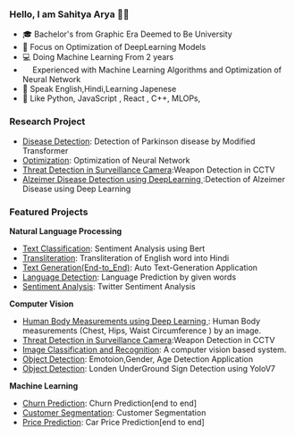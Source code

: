 ### Hello, I am Sahitya Arya 👋🏻

- 🎓 Bachelor's from Graphic Era Deemed to Be University 
- 🔬 Focus on Optimization of DeepLearning Models
- 💻 Doing Machine Learning From 2 years 
- <img width="13.75" src="linux.png" /> Experienced with Machine Learning Algorithms  and Optimization of Neural Network
- 💬 Speak English,Hindi,Learning Japenese
- 💜 Like Python, JavaScript , React , C++, MLOPs, 

### Research Project

- [Disease Detection](https://github.com/CS-savvy/Transformer-for-Parkinsons-disease): Detection of Parkinson disease by Modified Transformer
- [Optimization](https://github.com/shiv2398/Convex_optimization): Optimization of Neural Network
- [Threat Detection in Surveillance Camera](https://github.com/shiv2398/Threat_detection_using-Deep_learning):Weapon Detection in CCTV
- [Alzeimer Disease Detection using DeepLearning ](https://github.com/shiv2398/Alzeimer_disease_detection):Detection of Alzeimer Disease using Deep Learning
### Featured Projects


**Natural Language Processing**

- [Text Classification](https://huggingface.co/spaces/Sahitya/Analysis/tree/main): Sentiment Analysis using Bert
- [Transliteration](https://github.com/shiv2398/transliteration_english_to_hindi): Transliteration of English word into Hindi
- [Text Generation(End-to_End)](https://github.com/shiv2398/Auto_text_Generation): Auto Text-Generation Application
- [Language Detection](https://github.com/shiv2398/Language-prediction-by-given-word-using-RNN-custom_data-): Language Prediction by given words
- [Sentiment Analysis](https://github.com/shiv2398/Twitter_Sentiment_Analysis): Twitter Sentiment Analysis

**Computer Vision**
- [Human Body Measurements using Deep Learning ](https://github.com/shiv2398/Body_measurments_using_Pose-Detection): Human Body measurements (Chest, Hips, Waist  Circumference ) by an image. 
- [Threat Detection in Surveillance Camera](https://github.com/shiv2398/Threat_detection_using-Deep_learning):Weapon Detection in CCTV 
- [Image Classification and Recognition](https://github.com/shiv2398/You-Only-Look-10): A computer vision based system.
- [Object Detection](https://github.com/shiv2398/shiv2398-Detection-of-Emotion-Gender-age-in-surveillence-Monito): Emotoion,Gender, Age Detection Application 
- [Object Detection](https://github.com/shiv2398/London_underground_sign_detection-using-YOLOv7): Londen UnderGround Sign Detection using YoloV7


**Machine Learning**

- [Churn Prediction](https://github.com/shiv2398/Telecom-Customer-Churn-prediction): Churn Prediction[end to end] 
- [Customer Segmentation](https://github.com/shiv2398/CustomerSegmentation/tree/master): Customer Segmentation
- [Price Prediction](https://github.com/shiv2398/car_prediction_-end_to_end-_deployment): Car Price Prediction[end to end]
